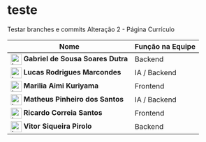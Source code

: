 # teste
Testar branches e commits
Alteração 2 - Página Currículo

| Nome | Função na Equipe |
| --- | --- |
| <a href="https://github.com/GabrielSSD"><img align="center" alt="Logo Gabriel Dutra" width="25px" src="https://github.com/user-attachments/assets/d6db2572-a6e0-4610-b922-455cdb446d11"></a> **Gabriel de Sousa Soares Dutra** | Backend |
| <a href="https://github.com/Lucas-RM"><img align="center" alt="Logo Lucas Marcondes" width="25px" src="https://github.com/user-attachments/assets/33c0bc42-2395-43c8-97f9-c5b40af879bf"></a> **Lucas Rodrigues Marcondes** | IA / Backend |
| <a href="https://github.com/yamafeels"><img align="center" alt="Logo Marilia Kuriyama" width="25px" src="https://github.com/user-attachments/assets/00b27fa1-a732-43a9-ad26-1f1ec2c732bd"></a> **Marilia Aimi Kuriyama** | Frontend |
| <a href="https://github.com/MatheusMW21"><img align="center" alt="Logo Matheus Santos" width="25px" src="https://github.com/user-attachments/assets/06ef3693-3313-4391-88a8-5ca1a06444b4"></a> **Matheus Pinheiro dos Santos** | IA / Backend |
| <a href="https://github.com/rcorrei4"><img align="center" alt="Logo Ricardo Santos" width="25px" src="https://github.com/user-attachments/assets/938ad919-9e56-482f-a0c9-d2e7faf91553"></a> **Ricardo Correia Santos** | Frontend |
| <a href="https://github.com/VitorPirolo19"><img align="center" alt="Logo Vitor Pirolo" width="25px" src="https://github.com/user-attachments/assets/fdb4f0dd-1d8b-4c53-8a52-87fd648ebf60"></a> **Vitor Siqueira Pirolo** | Backend |

